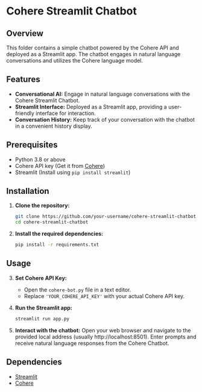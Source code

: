 # Cohere Streamlit Chatbot

## Overview

This folder contains a simple chatbot powered by the Cohere API and deployed as a Streamlit app. The chatbot engages in natural language conversations and utilizes the Cohere language model.

## Features

- **Conversational AI:** Engage in natural language conversations with the Cohere Streamlit Chatbot.
- **Streamlit Interface:** Deployed as a Streamlit app, providing a user-friendly interface for interaction.
- **Conversation History:** Keep track of your conversation with the chatbot in a convenient history display.

## Prerequisites

- Python 3.8 or above
- Cohere API key (Get it from [Cohere](https://dashboard.cohere.com/api-keys))
- Streamlit (Install using `pip install streamlit`)

## Installation

1. **Clone the repository:**
    ```bash
    git clone https://github.com/your-username/cohere-streamlit-chatbot.git
    cd cohere-streamlit-chatbot
    ```

2. **Install the required dependencies:**
    ```bash
    pip install -r requirements.txt
    ```

## Usage

3. **Set Cohere API Key:**
   - Open the `cohere-bot.py` file in a text editor.
   - Replace `'YOUR_COHERE_API_KEY'` with your actual Cohere API key.

4. **Run the Streamlit app:**
    ```bash
    streamlit run app.py
    ```

5. **Interact with the chatbot:**
   Open your web browser and navigate to the provided local address (usually http://localhost:8501). Enter prompts and receive natural language responses from the Cohere Chatbot.

## Dependencies

- [Streamlit](https://streamlit.io/)
- [Cohere](https://cohere.com/)

